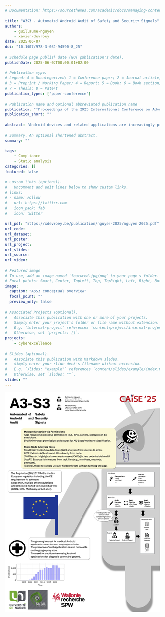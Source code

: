 ```yaml
---
# Documentation: https://sourcethemes.com/academic/docs/managing-content/

title: "A3S3 - Automated Android Audit of Safety and Security Signals"
authors: 
    - guillaume-nguyen
    - xavier-devroey
date: 2025-06-07
doi: "10.1007/978-3-031-94590-8_25"

# Schedule page publish date (NOT publication's date).
publishDate: 2025-06-07T00:00:01+02:00

# Publication type.
# Legend: 0 = Uncategorized; 1 = Conference paper; 2 = Journal article;
# 3 = Preprint / Working Paper; 4 = Report; 5 = Book; 6 = Book section;
# 7 = Thesis; 8 = Patent
publication_types: ["paper-conference"]

# Publication name and optional abbreviated publication name.
publication: "*Proceedings of the 2025 International Conference on Advanced Information Systems Engineering (CAiSE)*"
publication_short: ""

abstract: "Android devices and related applications are increasingly prevalent in our daily routines. Furthermore, these technologies are being used for more than just connecting people around the world. Indeed, Android devices are more and more connected to external sensors or used as sensors, directly gathering data from their environment, which brings them closer to Cyber Physical Systems (CPS). When used for specific purposes such as health, Android devices and related applications can be life-critical (insulin pumps, heart monitoring, etc.), requiring guarantees specific to the application domain. Interestingly, when considering the technical security in domains related to operational technologies, we can see that many standards are available while not directly intended for Android applications. Other regulatory texts can also be valuable to drive an audit process, although they need more effort to reach technically testable requirements from the legal requirements they define. In particular, Android applications are developed using various device permissions (i.e., resource access), external libraries, etc. In this paper, we present A3S3 a tool to link requirements from industry standards and regulatory texts to Android features to drive a security audit. Following research in the cyber-security community, we suggest an approach based on static code analysis of Android applications to retrieve good and bad signals, denoting potential violations, related to non-functional requirements."

# Summary. An optional shortened abstract.
summary: ""

tags: 
    - Compliance
    - Static analysis
categories: []
featured: false

# Custom links (optional).
#   Uncomment and edit lines below to show custom links.
# links:
# - name: Follow
#   url: https://twitter.com
#   icon_pack: fab
#   icon: twitter

url_pdf: "https://xdevroey.be/publication/nguyen-2025/nguyen-2025.pdf"
url_code: 
url_dataset: 
url_poster:
url_project:
url_slides:
url_source:
url_video:

# Featured image
# To use, add an image named `featured.jpg/png` to your page's folder. 
# Focal points: Smart, Center, TopLeft, Top, TopRight, Left, Right, BottomLeft, Bottom, BottomRight.
image:
  caption: "A3S3 conceptual overview"
  focal_point: ""
  preview_only: false

# Associated Projects (optional).
#   Associate this publication with one or more of your projects.
#   Simply enter your project's folder or file name without extension.
#   E.g. `internal-project` references `content/project/internal-project/index.md`.
#   Otherwise, set `projects: []`.
projects: 
    - cyberexcellence

# Slides (optional).
#   Associate this publication with Markdown slides.
#   Simply enter your slide deck's filename without extension.
#   E.g. `slides: "example"` references `content/slides/example/index.md`.
#   Otherwise, set `slides: ""`.
slides: ""
---
```


![poster presenting A3S3](poster-caise25.jpg "A3S3 poster presented at CAiSE '25")

